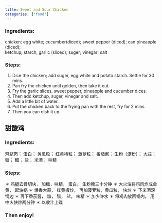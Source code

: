 ```yaml
---
title: Sweet and Sour Chicken
categories: ['food']
---
```


### Ingredients:

chicken;    egg white;   cucumber(diced);    sweet pepper (diced);   can pineapple (diced);<br/>
ketchup;    starch;    garlic (sliced);    suger;   vinegar;   salt
     
### Steps:

1. Dice the chicken; add suger, egg white and potato starch. Settle for 30 mins. 
2. Pan fry the chicken until golden, then take it out.
3. Fry the garlic slices, sweet pepper, pineapple and cucumber dices.
4. Then add ketchup, suger, vinegar and salt.
5. Add a little bit of water.
6. Put the chicken back to the frying pan with the rest, fry for 2 mins.
7. Then you can dish it up.


## 甜酸鸡

### Ingredients:

鸡腿肉； 蛋白； 黄瓜粒； 红黄椒粒； 菠萝粒； 番茄酱； 生粉（淀粉）； 大蒜； 糖； 醋； 盐； 米酒； 味精


### Steps:

＊ 鸡腿去骨切块， 加糖，味精， 蛋白， 生粉腌三十分钟
＊ 大火油将鸡肉炸成金黄， 起油锅
＊ 爆香大蒜， 红黄椒炒， 再加菠萝粒，黄瓜粒， 快炒
＊ 下米酒滚锅边
＊ 再下番茄酱， 糖， 醋， 盐， 味精
＊ 加少许水
＊ 将鸡肉放回锅内， 用中火快炒两分钟
＊ 以收汁上碟

     
### Then enjoy!

